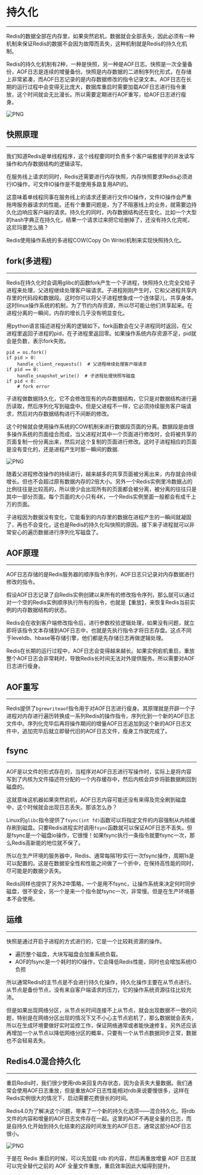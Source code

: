 # 持久化
---
Redis的数据全部在内存里，如果突然宕机，数据就会全部丢失，因此必须有一种机制来保证Redis的数据不会因为故障而丢失，这种机制就是Redis的持久化机制。

Redis的持久化机制有2种，一种是快照，另一种是AOF日志。快照是一次全量备份，AOF日志是连续的增量备份。快照是内存数据的二进制序列化形式，在存储上非常紧凑，而AOF日志记录的是内存数据修改的指令记录文本。AOF日志在长期的运行过程中会变得无比庞大，数据库重启时需要加载AOF日志进行指令重放，这个时间就会无比漫长。所以需要定期进行AOF重写，给AOF日志进行瘦身。

![PNG](images/redis13-1.png)

## 快照原理
---
我们知道Redis是单线程程序，这个线程要同时负责多个客户端套接字的并发读写操作和内存数据结构的逻辑读写。

在服务线上请求的同时，Redis还需要进行内存快照，内存快照要求Redis必须进行IO操作，可文件IO操作是不能使用多路复用API的。

这意味着单线程同事在服务线上的请求还要进行文件IO操作，文件IO操作会严重拖垮服务器请求的性能。还有个重要问题是，为了不阻塞线上的业务，就需要边持久化边响应客户端的请求。持久化的同时，内存数据结构还在变化，比如一个大型的hash字典正在持久化，结果一个请求过来把它给删掉了，还没有持久化完呢，这尼玛要怎么搞？

Redis使用操作系统的多进程COW(Copy On Write)机制来实现快照持久化。

## fork(多进程)
---
Redis在持久化时会调用glibc的函数fork产生一个子进程，快照持久化完全交给子进程来处理，父进程继续处理客户端请求。子进程刚刚产生时，它和父进程共享内存里的代码段和数据段。这时你可以将父子进程想象成一个连体婴儿，共享身体。这时linux操作系统的机制，为了节约内存资源，所以尽可能让他们共享起来。在进程分离的一瞬间，内存的增长几乎没有明显变化。


用python语言描述进程分离的逻辑如下。fork函数会在父子进程同时返回，在父进程里返回子进程的pid，在子进程里返回零。如果操作系统内存资源不足，pid就会是负数，表示fork失败。
```
pid = os.fork()
if pid > 0:
    handle_client_requests()  # 父进程继续处理客户端请求
if pid == 0:
    handle_snapshot_write()  # 子进程处理快照写磁盘
if pid < 0:
    # fork error
```
子进程做数据持久化，它不会修改现有的内存数据结构，它只是对数据结构进行遍历读取，然后序列化写到磁盘中。但是父进程不一样，它必须持续服务客户端请求，然后对内存数据结构进行不间断的修改。

这个时候就会使用操作系统的COW机制来进行数据段页面的分离。数据段是由很多操作系统的页面组合而成，当父进程对其中一个页面进行修改时，会将被共享的页面复制一份分离出来，然后对这个复制的页面进行修改。这时子进程相应的页面是没有变化的，还是进程产生时那一瞬间的数据.

![PNG](images/redis13-2.png)

随着父进程修改操作的持续进行，越来越多的共享页面被分离出来，内存就会持续增长。但也不会超过原有数据内存的2倍大小。另外一个Redis实例里冷数据占的比例往往是比较高的，所以很少会出现所有的页面都会被分离，被分离的往往只是其中一部分页面。每个页面的大小只有4K，一个Redis实例里面一般都会有成千上万的页面。

子进程因为数据没有变化，它能看到的内存里的数据在进程产生的一瞬间就凝固了，再也不会变化，这也是Redis的持久化叫快照的原因。接下来子进程就可以非常安心的遍历数据进行序列化写磁盘了。


## AOF原理
---
AOF日志存储的是Redis服务器的顺序指令序列，AOF日志只记录对内存数据进行修改的指令。

假设AOF日志记录了自Redis实例创建以来所有的修改指令序列，那么就可以通过对一个空的Redis实例顺序执行所有的指令，也就是【重放】，来恢复Redis当前实例的内存数据结构的状态。

Redis会在收到客户端修改指令后，进行参数校验逻辑处理，如果没有问题，就立即将该指令文本存储到AOF日志中，也就是先执行指令才将日志存盘。这点不同于leveldb、hbase等存储引擎，他们都是先存储日志再做逻辑处理。

Redis在长期的运行过程中，AOF日志会变得越来越长。如果实例宕机重启，重放整个AOF日志会非常耗时，导致Redis长时间无法对外提供服务。所以需要对AOF日志进行瘦身。


## AOF重写
---
Redis提供了`bgrewriteaof`指令用于对AOF日志进行瘦身。其原理就是开辟一个子进程对内存进行遍历转换成一系列Redis的操作指令，序列化到一个新的AOF日志文件中。序列化完毕后再将操作期间的增量AOF日志追加到这个新的AOF日志文件中，追加完毕后就立即替代旧的AOF日志文件，瘦身工作就完成了。


## fsync
---
AOF是以文件的形式存在的，当程序对AOF日志进行写操作时，实际上是将内容写到了内核为文件描述符分配的一个内存缓存中，然后内核会异步将脏数据刷回到磁盘的。

这就意味这机器如果突然宕机，AOF日志内容可能还没有来得及完全刷到磁盘中，这个时候就会出现日志丢失。那该怎么办？

Linux的`glibc`指令提供了`fsync(int fd)`函数可以将指定文件的内容强制从内核缓存刷到磁盘。只要Redis进程实时调用`fsync`函数就可以保证AOF日志不丢失。但是fsync是一个磁盘io操作，它很慢！如果fsync执行一条指令就要fsync一次，那么Redis高新能的地位就不保了。

所以在生产环境的服务器中，Redis、通常每隔1秒实行一次fsync操作，周期1s是可以配置的。这是在数据安全性和性能之间做了一个折中，在保持高性能的同时，尽可能是的数据少丢失。

Redis同样也提供了另外2中策略，一个是用不fsync，让操作系统来决定何时同步磁盘，很不安全，另一个是来一个指令就fsync一次，非常慢。但是在生产环境基本不会使用。


## 运维
---
快照是通过开启子进程的方式进行的，它是一个比较耗资源的操作。
+ 遍历整个磁盘，大块写磁盘会加重系统负载。
+ AOF的fsync是一个耗时的IO操作，它会降低Redis性能，同时也会增加系统IO负担

所以通常Redis的主节点是不会进行持久化操作，持久化操作主要在从节点进行。从节点是备份节点，没有来自客户端请求的压力，它的操作系统资源往往比较充沛。

但是如果出现网络分区，从节点长时间连接不上从节点，就会出现数据不一致的问题，特别是在网络分区出现的情况下又不小心主节点宕机了，那么数据就会丢失，所以在生成环境要做好实时监控工作，保证网络通常或者能快速修复。另外还应该再增加一个从节点以降低网络分区的概率，只要有一个从节点数据同步正常，数据也不会轻易丢失。

 
##  Redis4.0混合持久化
---
重启Redis时，我们很少使用rdb来回复内存状态，因为会丢失大量数据。我们通常会使用AOF日志重放，但是重放AOF日志性能相对rdb来说要慢很多，这样在Redis实例很大的情况下，启动需要花费很长的时间。

Redis4.0为了解决这个问题，带来了一个新的持久化选项——混合持久化。将rdb文件的内容和增量的AOF日志文件存在一起。这里的AOF不再是全量的日志，而是自持久化开始到持久化结束的这段时间发生的AOF日志，通常这部分AOF日志很小。

![PNG](images/redis13-3.png)

于是在 Redis 重启的时候，可以先加载 rdb 的内容，然后再重放增量 AOF 日志就可以完全替代之前的 AOF 全量文件重放，重启效率因此大幅得到提升。